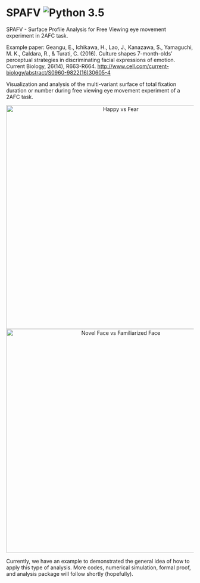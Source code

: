 # SPAFV ![Python 3.5](https://img.shields.io/badge/python-3.5-blue.svg)
SPAFV - Surface Profile Analysis for Free Viewing eye movement experiment in 2AFC task.  

Example paper:
Geangu, E., Ichikawa, H., Lao, J., Kanazawa, S., Yamaguchi, M. K., Caldara, R., & Turati, C. (2016). Culture shapes 7-month-olds’ perceptual strategies in discriminating facial expressions of emotion. Current Biology, 26(14), R663-R664. http://www.cell.com/current-biology/abstract/S0960-9822(16)30605-4

Visualization and analysis of the multi-variant surface of total fixation duration or number during free viewing eye movement experiment of a 2AFC task.  

<div>
    <a href="https://plot.ly/~laoj/2/" target="_blank" title="Happy vs Fear" style="display: block; text-align: center;"><img src="https://plot.ly/~laoj/2.png" alt="Happy vs Fear" style="max-width: 100%;width: 600px;"  width="400" onerror="this.onerror=null;this.src='https://plot.ly/404.png';" /></a>
    <script data-plotly="laoj:2"  src="https://plot.ly/embed.js" async></script>
    <a href="https://plot.ly/~laoj/10/" target="_blank" title="Novel Face vs Familiarized Face" style="display: block; text-align: center;"><img src="https://plot.ly/~laoj/10.png" alt="Novel Face vs Familiarized Face" style="max-width: 100%;width: 600px;"  width="400" onerror="this.onerror=null;this.src='https://plot.ly/404.png';" /></a>
    <script data-plotly="laoj:10"  src="https://plot.ly/embed.js" async></script>
</div>

Currently, we have an example to demonstrated the general idea of how to apply this type of analysis. More codes, numerical simulation, formal proof, and analysis package will follow shortly (hopefully).
